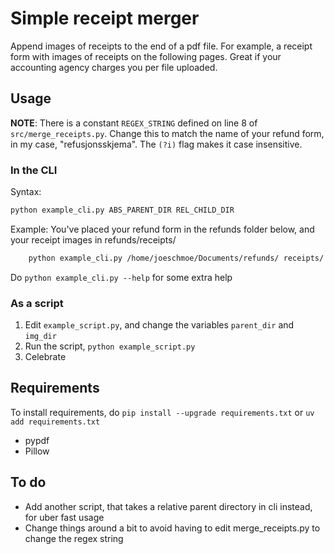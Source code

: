 # Simple receipt merger
Append images of receipts to the end of a pdf file. For example, a receipt form with images of receipts on the following pages. Great if your accounting agency charges you per file uploaded.

## Usage
**NOTE**: There is a constant `REGEX_STRING` defined on line 8 of `src/merge_receipts.py`. Change this to match the name of your refund form, in my case, "refusjonsskjema". The `(?i)` flag makes it case insensitive.

### In the CLI
Syntax:
```bash
python example_cli.py ABS_PARENT_DIR REL_CHILD_DIR
```

Example:
You've placed your refund form in the refunds folder below, and your receipt images in refunds/receipts/
```bash
    python example_cli.py /home/joeschmoe/Documents/refunds/ receipts/
```
Do `python example_cli.py --help` for some extra help

### As a script
1. Edit `example_script.py`, and change the variables `parent_dir` and `img_dir`
2. Run the script, `python example_script.py`
3. Celebrate

## Requirements
To install requirements, do `pip install --upgrade requirements.txt` or `uv add requirements.txt`
- pypdf
- Pillow

## To do
- Add another script, that takes a relative parent directory in cli instead, for uber fast usage
- Change things around a bit to avoid having to edit merge_receipts.py to change the regex string
